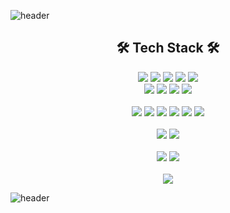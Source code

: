 ![header](https://capsule-render.vercel.app/api?type=waving&color=E6F1D3&height=300&section=header&text=Seongmin%20Kim&fontSize=90)

<div align="center">
<h2>🛠 Tech Stack 🛠</h2>

<img src="https://img.shields.io/badge/Java-007396?style=flat&logo=Java&logoColor=white">
<img src="https://img.shields.io/badge/Servlet-93A4F4?style=flat&logo=jsp&logoColor=white">
<img src="https://img.shields.io/badge/JSP-DE6C1E?style=flat&logo=jsp&logoColor=white">
<img src="https://img.shields.io/badge/spring Framework-6DB33F?style=flat&logo=spring&logoColor=white">
<img src="https://img.shields.io/badge/spring Boot-6DB33F?style=flat&logo=springBoot&logoColor=white">
<br>
<img src="https://img.shields.io/badge/Oracle DB-F80000?style=flat&logo=oracle&logoColor=white">
<img src="https://img.shields.io/badge/Python-3776AB?style=flat&logo=python&logoColor=white">
<img src="https://img.shields.io/badge/R-276DC3?style=flat&logo=R&logoColor=white">
<img src="https://img.shields.io/badge/Apache Tomcat-F8DC75?style=flat&logo=apachetomcat&logoColor=black">
<br><br>
<img src="https://img.shields.io/badge/HTML-E34F26?style=flat&logo=html5&logoColor=white">
<img src="https://img.shields.io/badge/CSS-1572B6?style=flat&logo=CSS3&logoColor=white">
<img src="https://img.shields.io/badge/Javascript-F7DF1E?style=flat&logo=javascript&logoColor=black">
<img src="https://img.shields.io/badge/jQuery-0769AD?style=flat&logo=jquery&logoColor=white">
<img src="https://img.shields.io/badge/Bootstrap-7952B3?style=flat&logo=Bootstrap&logoColor=white">
<img src="https://img.shields.io/badge/React-61DAFB?style=flat&logo=React&logoColor=white">
<br><br>
<img src="https://img.shields.io/badge/AWS-232F3E?style=flat&logo=AmazonAWS&logoColor=white">
<img src="https://img.shields.io/badge/Ubuntu-E95420?style=flat&logo=Ubuntu&logoColor=white">
<br><br>
<img src="https://img.shields.io/badge/Git-F05032?style=flat&logo=Git&logoColor=white">
<img src="https://img.shields.io/badge/GitHub-181717?style=flat&logo=GitHub&logoColor=white">
<br><br>
<a href="https://www.notion.so/51963436328541d0ae517b01d13716ee?pvs=4"><img src="https://img.shields.io/badge/Notion-000000?style=flat&logo=Notion&logoColor=white"></a>

</div>

![header](https://capsule-render.vercel.app/api?type=waving&color=E6F1D3&height=200&section=footer&text=&fontSize=90)


<!--
### Hi there 👋
**sungminw/sungminw** is a ✨ _special_ ✨ repository because its `README.md` (this file) appears on your GitHub profile.

Here are some ideas to get you started:

- 🔭 I’m currently working on ...
- 🌱 I’m currently learning ...
- 👯 I’m looking to collaborate on ...
- 🤔 I’m looking for help with ...
- 💬 Ask me about ...
- 📫 How to reach me: ...
- 😄 Pronouns: ...
- ⚡ Fun fact: ...
-->
